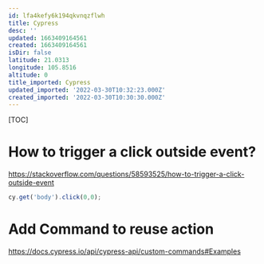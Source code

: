 ```yaml
---
id: lfa4kefy6k194qkvnqzflwh
title: Cypress
desc: ''
updated: 1663409164561
created: 1663409164561
isDir: false
latitude: 21.0313
longitude: 105.8516
altitude: 0
title_imported: Cypress
updated_imported: '2022-03-30T10:32:23.000Z'
created_imported: '2022-03-30T10:30:30.000Z'
---
```


[TOC]









# How to trigger a click outside event?
https://stackoverflow.com/questions/58593525/how-to-trigger-a-click-outside-event


```js
cy.get('body').click(0,0);
```

# Add Command to reuse action

https://docs.cypress.io/api/cypress-api/custom-commands#Examples


